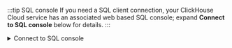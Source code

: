 :::tip SQL console
If you need a SQL client connection, your ClickHouse Cloud service has an associated web based SQL console; expand **Connect to SQL console** below for details.
:::

<details>
    <summary>Connect to SQL console</summary>

From your ClickHouse Cloud services list, choose the service that you will work with and click **Connect**.  From here you can **Open SQL console**:

![Connect to SQL Console](@site/docs/en/_snippets/images/cloud-connect-to-sql-console.png)

</details>
